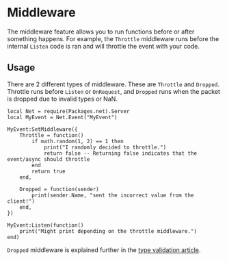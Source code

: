 # Middleware

The middleware feature allows you to run functions before or after something happens. For example, the `Throttle` middleware runs before the internal `Listen` code is ran and will throttle the event with your code.

## Usage

There are 2 different types of middleware. These are `Throttle` and `Dropped`. Throttle runs before `Listen` or `OnRequest`, and `Dropped` runs when the packet is dropped due to invalid types or NaN.

```luau
local Net = require(Packages.net).Server
local MyEvent = Net.Event("MyEvent")

MyEvent:SetMiddleware({
    Throttle = function()
        if math.random(1, 2) == 1 then
            print("I randomly decided to throttle.")
            return false -- Returning false indicates that the event/async should throttle
        end
        return true
    end,

    Dropped = function(sender)
        print(sender.Name, "sent the incorrect value from the client!")
    end,
})

MyEvent:Listen(function()
    print("Might print depending on the throttle middleware.")
end)
```

`Dropped` middleware is explained further in the [type validation article](type-validation.md).
